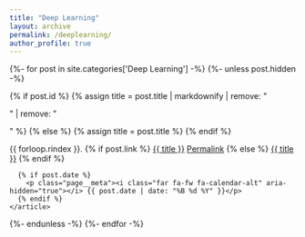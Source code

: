 ```yaml
---
title: "Deep Learning"
layout: archive
permalink: /deeplearning/
author_profile: true
---
```


<div class="entries-{{ page.entries_layout }}">

{%- for post in site.categories['Deep Learning'] -%}
  {%- unless post.hidden -%}

  {% if post.id %}
    {% assign title = post.title | markdownify | remove: "<p>" | remove: "</p>" %}
  {% else %}
    {% assign title = post.title %}
  {% endif %}

  <div class="list__item">
    <article class="archive__item" itemscope itemtype="https://schema.org/CreativeWork">
    {{ forloop.rindex }}.
      {% if post.link %}
        <a href="{{ post.link }}">{{ title }}</a> <a href="{{ post.url | relative_url }}" rel="permalink"><i class="fas fa-link" aria-hidden="true" title="permalink"></i><span class="sr-only">Permalink</span></a>
      {% else %}
        <a href="{{ post.url | relative_url }}" rel="permalink">{{ title }}</a>
      {% endif %}

      {% if post.date %}
        <p class="page__meta"><i class="far fa-fw fa-calendar-alt" aria-hidden="true"></i> {{ post.date | date: "%B %d %Y" }}</p>
      {% endif %}
    </article>
  </div>
  {%- endunless -%}
{%- endfor -%}

</div>